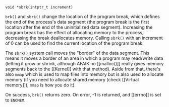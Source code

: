 `void *sbrk(intptr_t increment)`

`brk()` and  `sbrk()` change the location of the program break, which defines the end of the process's data segment (the program break is the first location after the end of the uninitialized data segment). Increasing the program break has the effect of allocating memory to the process, decreasing the break deallocates memory. Calling `sbrk()` with an increment of 0 can be used to find the current  location of the program break.

The `sbrk()` system call moves the "border" of the data segment. This means it moves a border of an area in which a program may read/write data (letting it grow or shrink, although AFAIK no [[malloc()]] really gives memory segments back to the [[Kernel]] with that method). Aside from that, there's also `mmap` which is used to map files into memory but is also used to allocate memory (if you need to allocate shared memory (check [[Virtual memory]]), `mmap` is how you do it).

On success, `brk()` returns zero.  On error, -1 is returned, and [[errno]] is set to `ENOMEM`.